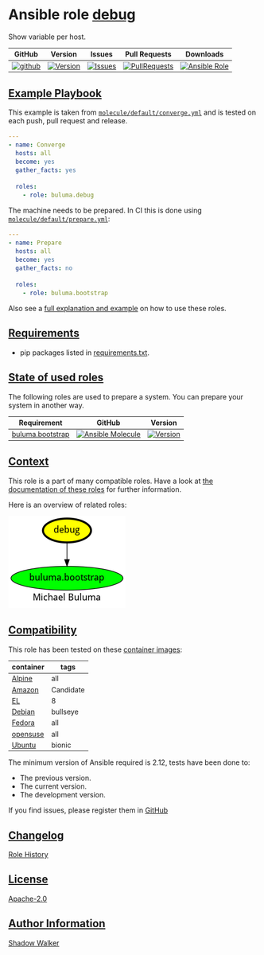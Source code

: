 # Ansible role [debug](https://galaxy.ansible.com/ui/standalone/roles/buluma/debug/documentation)

Show variable per host.

|GitHub|Version|Issues|Pull Requests|Downloads|
|------|-------|------|-------------|---------|
|[![github](https://github.com/buluma/ansible-role-debug/actions/workflows/molecule.yml/badge.svg)](https://github.com/buluma/ansible-role-debug/actions/workflows/molecule.yml)|[![Version](https://img.shields.io/github/release/buluma/ansible-role-debug.svg)](https://github.com/buluma/ansible-role-debug/releases/)|[![Issues](https://img.shields.io/github/issues/buluma/ansible-role-debug.svg)](https://github.com/buluma/ansible-role-debug/issues/)|[![PullRequests](https://img.shields.io/github/issues-pr-closed-raw/buluma/ansible-role-debug.svg)](https://github.com/buluma/ansible-role-debug/pulls/)|[![Ansible Role](https://img.shields.io/ansible/role/d/buluma/debug)](https://galaxy.ansible.com/ui/standalone/roles/buluma/debug/documentation)|

## [Example Playbook](#example-playbook)

This example is taken from [`molecule/default/converge.yml`](https://github.com/buluma/ansible-role-debug/blob/master/molecule/default/converge.yml) and is tested on each push, pull request and release.

```yaml
---
- name: Converge
  hosts: all
  become: yes
  gather_facts: yes

  roles:
    - role: buluma.debug
```

The machine needs to be prepared. In CI this is done using [`molecule/default/prepare.yml`](https://github.com/buluma/ansible-role-debug/blob/master/molecule/default/prepare.yml):

```yaml
---
- name: Prepare
  hosts: all
  become: yes
  gather_facts: no

  roles:
    - role: buluma.bootstrap
```

Also see a [full explanation and example](https://buluma.github.io/how-to-use-these-roles.html) on how to use these roles.


## [Requirements](#requirements)

- pip packages listed in [requirements.txt](https://github.com/buluma/ansible-role-debug/blob/master/requirements.txt).

## [State of used roles](#state-of-used-roles)

The following roles are used to prepare a system. You can prepare your system in another way.

| Requirement | GitHub | Version |
|-------------|--------|--------|
|[buluma.bootstrap](https://galaxy.ansible.com/buluma/bootstrap)|[![Ansible Molecule](https://github.com/buluma/ansible-role-bootstrap/actions/workflows/molecule.yml/badge.svg)](https://github.com/buluma/ansible-role-bootstrap/actions/workflows/molecule.yml)|[![Version](https://img.shields.io/github/release/buluma/ansible-role-bootstrap.svg)](https://github.com/shadowwalker/ansible-role-bootstrap)|

## [Context](#context)

This role is a part of many compatible roles. Have a look at [the documentation of these roles](https://buluma.github.io/) for further information.

Here is an overview of related roles:

![dependencies](https://raw.githubusercontent.com/buluma/ansible-role-debug/png/requirements.png "Dependencies")

## [Compatibility](#compatibility)

This role has been tested on these [container images](https://hub.docker.com/u/buluma):

|container|tags|
|---------|----|
|[Alpine](https://hub.docker.com/r/buluma/alpine)|all|
|[Amazon](https://hub.docker.com/r/buluma/amazonlinux)|Candidate|
|[EL](https://hub.docker.com/r/buluma/enterpriselinux)|8|
|[Debian](https://hub.docker.com/r/buluma/debian)|bullseye|
|[Fedora](https://hub.docker.com/r/buluma/fedora)|all|
|[opensuse](https://hub.docker.com/r/buluma/opensuse)|all|
|[Ubuntu](https://hub.docker.com/r/buluma/ubuntu)|bionic|

The minimum version of Ansible required is 2.12, tests have been done to:

- The previous version.
- The current version.
- The development version.

If you find issues, please register them in [GitHub](https://github.com/buluma/ansible-role-debug/issues)

## [Changelog](#changelog)

[Role History](https://github.com/buluma/ansible-role-debug/blob/master/CHANGELOG.md)

## [License](#license)

[Apache-2.0](https://github.com/buluma/ansible-role-debug/blob/master/LICENSE)

## [Author Information](#author-information)

[Shadow Walker](https://buluma.github.io/)

